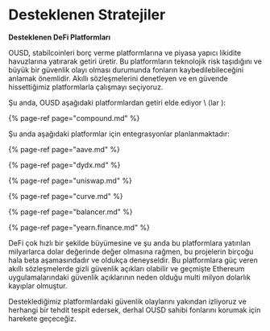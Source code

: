 # Desteklenen Stratejiler

**Desteklenen DeFi Platformları**

OUSD, stabilcoinleri borç verme platformlarına ve piyasa yapıcı likidite havuzlarına yatırarak getiri üretir. Bu platformların teknolojik risk taşıdığını ve büyük bir güvenlik olayı olması durumunda fonların kaybedilebileceğini anlamak önemlidir. Akıllı sözleşmelerini denetleyen ve en güvende hissettiğimiz platformlarla çalışmayı seçiyoruz.

Şu anda, OUSD aşağıdaki platformlardan getiri elde ediyor \ (lar \):

{% page-ref page="compound.md" %}

Şu anda aşağıdaki platformlar için entegrasyonlar planlanmaktadır:

{% page-ref page="aave.md" %}

{% page-ref page="dydx.md" %}

{% page-ref page="uniswap.md" %}

{% page-ref page="curve.md" %}

{% page-ref page="balancer.md" %}

{% page-ref page="yearn.finance.md" %}

DeFi çok hızlı bir şekilde büyümesine ve şu anda bu platformlara yatırılan milyarlarca dolar değerinde değer olmasına rağmen, bu projelerin birçoğu hala beta aşamasındadır ve oldukça deneyseldir. Bu platformlara güç veren akıllı sözleşmelerde gizli güvenlik açıkları olabilir ve geçmişte Ethereum uygulamalarındaki güvenlik açıklarının neden olduğu multi milyon dolarlık kayıplar olmuştur.

Desteklediğimiz platformlardaki güvenlik olaylarını yakından izliyoruz ve herhangi bir tehdit tespit edersek, derhal OUSD sahibi fonlarını korumak için harekete geçeceğiz.




